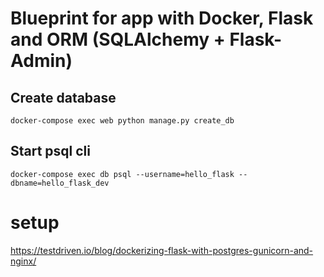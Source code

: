 # Blueprint for app with Docker, Flask and ORM (SQLAlchemy + Flask-Admin)

## Create database

```docker-compose exec web python manage.py create_db```

## Start psql cli

```docker-compose exec db psql --username=hello_flask --dbname=hello_flask_dev```

# setup

https://testdriven.io/blog/dockerizing-flask-with-postgres-gunicorn-and-nginx/

